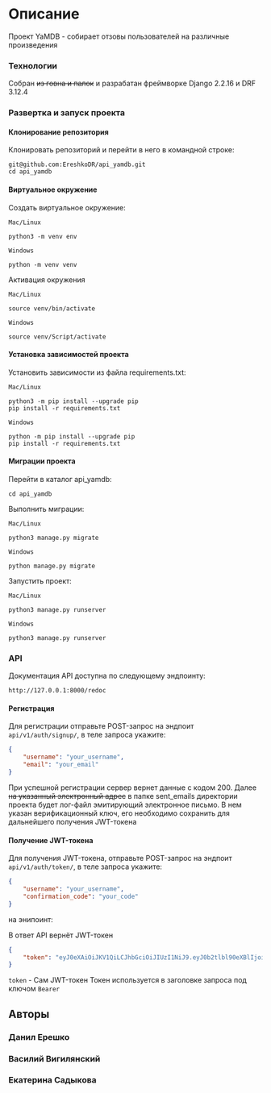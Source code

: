 # Описание
Проект YaMDB - собирает отзовы пользователей на различные произведения

### Технологии
Собран ~~из говна и палок~~ и разрабатан фреймворке Django 2.2.16 и DRF 3.12.4


### Развертка и запуск проекта

#### Клонирование репозитория
Клонировать репозиторий и перейти в него в командной строке:

    git@github.com:EreshkoDR/api_yamdb.git
    cd api_yamdb
#### Виртуальное окружение
Cоздать виртуальное окружение:

`Mac/Linux`

    python3 -m venv env
`Windows`
    
    python -m venv venv
Активация окружения

`Mac/Linux`

    source venv/bin/activate
`Windows`

    source venv/Script/activate
#### Установка зависимостей проекта
Установить зависимости из файла requirements.txt:

`Mac/Linux`

    python3 -m pip install --upgrade pip
    pip install -r requirements.txt
`Windows`

    python -m pip install --upgrade pip
    pip install -r requirements.txt

#### Миграции проекта
Перейти в каталог api_yamdb:

    cd api_yamdb
Выполнить миграции:

`Mac/Linux`

    python3 manage.py migrate
`Windows`

    python manage.py migrate
Запустить проект:

`Mac/Linux`

    python3 manage.py runserver
`Windows`

    python3 manage.py runserver
    
### API
Документация API доступна по следующему эндпоинту:

    http://127.0.0.1:8000/redoc

#### Регистрация
Для регистрации отправьте POST-запрос на эндпоит `api/v1/auth/signup/`, в теле запроса укажите:
```JSON
{
    "username": "your_username",
    "email": "your_email"
}
```
При успешной регистрации сервер вернет данные с кодом 200.
Далее ~~на указанный электронный адрес~~ в папке sent_emails директории проекта будет лог-файл эмитирующий электронное письмо. В нем указан верификационный ключ, его необходимо сохранить для дальнейшего получения JWT-токена
#### Получение JWT-токена
Для получения JWT-токена, отправьте POST-запрос на эндпоит `api/v1/auth/token/`, в теле запроса укажите:
```JSON
{
    "username": "your_username",
    "confirmation_code": "your_code"
}
```
на энипоинт:

В ответ API вернёт JWT-токен
~~~JSON
{
    "token": "eyJ0eXAiOiJKV1QiLCJhbGciOiJIUzI1NiJ9.eyJ0b2tlbl90eXBlIjoiYWNjZXNzIiwiZXhwIjoxNjIwODU1Mzc3LCJqdGkiOiJkY2EwNmRiYTEzNWQ0ZjNiODdiZmQ3YzU2Y2ZjNGE0YiIsInVzZXJfaWQiOjF9.eZfkpeNVfKLzBY7U0h5gMdTwUnGP3LjRn5g8EIvWlVg"
}
~~~

`token` - Сам JWT-токен
Токен используется в заголовке запроса под ключом `Bearer`


## Авторы

### Данил Ерешко

### Василий Вигилянский

### Екатерина Садыкова